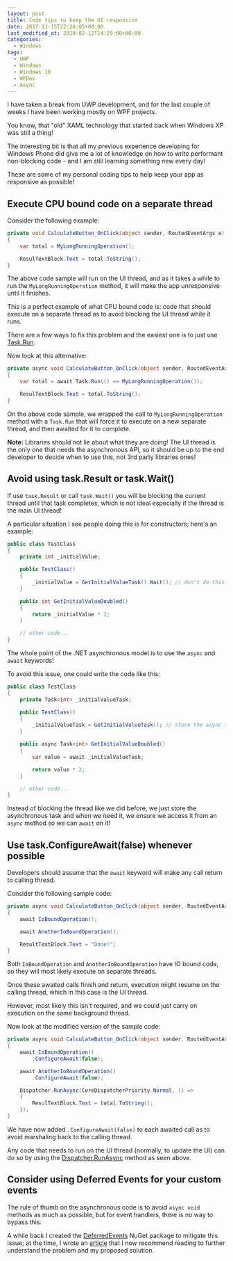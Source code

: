```yaml
---
layout: post
title: Code tips to keep the UI responsive
date: 2017-11-15T22:26:05+00:00
last_modified_at: 2019-02-12T14:29:00+00:00
categories:
  - Windows
tags:
  - UWP
  - Windows
  - Windows 10
  - WPDev
  - Async
---
```


I have taken a break from UWP development, and for the last couple of weeks I have been working mostly on WPF projects.

You know, that "old" XAML technology that started back when Windows XP was still a thing!

The interesting bit is that all my previous experience developing for Windows Phone did give me a lot of knowledge on how to write performant non-blocking code - and I am still learning something new every day!

These are some of my personal coding tips to help keep your app as responsive as possible!

## Execute CPU bound code on a separate thread

Consider the following example:

```csharp
private void CalculateButton_OnClick(object sender, RoutedEventArgs e)
{
    var total = MyLongRunningOperation();

    ResulTextBlock.Text = total.ToString();
}
```

The above code sample will run on the UI thread, and as it takes a while to run the `MyLongRunningOperation` method, it will make the app unresponsive until it finishes.

This is a perfect example of what CPU bound code is: code that should execute on a separate thread as to avoid blocking the UI thread while it runs.

There are a few ways to fix this problem and the easiest one is to just use [Task.Run](https://docs.microsoft.com/en-us/dotnet/api/system.threading.tasks.task.run?view=netcore-2.0&wt.mc_id=MVP).

Now look at this alternative:

```csharp
private async void CalculateButton_OnClick(object sender, RoutedEventArgs e)
{
    var total = await Task.Run(() => MyLongRunningOperation());

    ResulTextBlock.Text = total.ToString();
}
```

On the above code sample, we wrapped the call to `MyLongRunningOperation` method with a `Task.Run` that will force it to execute on a new separate thread, and then awaited for it to complete.

**Note:** Libraries should not lie about what they are doing! The UI thread is the only one that needs the asynchronous API, so it should be up to the end developer to decide when to use this, not 3rd party libraries ones!

## Avoid using task.Result or task.Wait()

If use `task.Result` or call `task.Wait()` you will be blocking the current thread until that task completes, which is not ideal especially if the thread is the main UI thread!

A particular situation I see people doing this is for constructors; here's an example:

```csharp
public class TestClass
{
    private int _initialValue;

    public TestClass()
    {
        _initialValue = GetInitialValueTask().Wait(); // don't do this!
    }

    public int GetInitialValueDoubled()
    {
        return _initialValue * 2;
    }

    // other code...
}
```

The whole point of the .NET asynchronous model is to use the `async` and `await` keywords!

To avoid this issue, one could write the code like this:

```csharp
public class TestClass
{
    private Task<int> _initialValueTask;

    public TestClass()
    {
        _initialValueTask = GetInitialValueTask(); // store the async task
    }

    public async Task<int> GetInitialValueDoubled()
    {
        var value = await _initialValueTask;

        return value * 2;
    }

    // other code...
}
```

Instead of blocking the thread like we did before, we just store the asynchronous task and when we need it, we ensure we access it from an `async` method so we can `await` on it!

## Use task.ConfigureAwait(false) whenever possible

Developers should assume that the `await` keyword will make any call return to calling thread.

Consider the following sample code:

```csharp
private async void CalculateButton_OnClick(object sender, RoutedEventArgs e)
{
    await IoBoundOperation();

    await AnotherIoBoundOperation();

    ResultTextBlock.Text = "Done!";
}
```

Both `IoBoundOperation` and `AnotherIoBoundOperation` have IO bound code, so they will most likely execute on separate threads.

Once these awaited calls finish and return, execution might resume on the calling thread, which in this case is the UI thread.

However, most likely this isn't required, and we could just carry on execution on the same background thread.

Now look at the modified version of the sample code:

```csharp
private async void CalculateButton_OnClick(object sender, RoutedEventArgs e)
{
    await IoBoundOperation()
        .ConfigureAwait(false);

    await AnotherIoBoundOperation()
        .ConfigureAwait(false);

    Dispatcher.RunAsync(CoreDispatcherPriority.Normal, () =>
    {
        ResulTextBlock.Text = total.ToString();
    });
}
```

We have now added `.ConfigureAwait(false)` to each awaited call as to avoid marshaling back to the calling thread.

Any code that needs to run on the UI thread (normally, to update the UI) can do so by using the [Dispatcher.RunAsync](https://docs.microsoft.com/en-us/uwp/api/windows.ui.core.coredispatcher#Windows_UI_Core_CoreDispatcher_RunAsync_?wt.mc_id=MVP) method as seen above.

## Consider using Deferred Events for your custom events

The rule of thumb on the asynchronous code is to avoid `async void` methods as much as possible, but for event handlers, there is no way to bypass this.

A while back I created the [DeferredEvents](https://www.nuget.org/packages/DeferredEvents/) NuGet package to mitigate this issue; at the time, I wrote an [article](https://www.pedrolamas.com/2017/04/04/await-your-event-handlers-completion-with-deferred-events/) that I now recommend reading to further understand the problem and my proposed solution.
